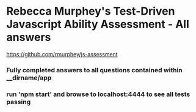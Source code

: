 # Rebecca Murphey's Test-Driven Javascript Ability Assessment - All answers
https://github.com/rmurphey/js-assessment
### Fully completed answers to all questions contained within __dirname/app
### run 'npm start' and browse to localhost:4444 to see all tests passing
